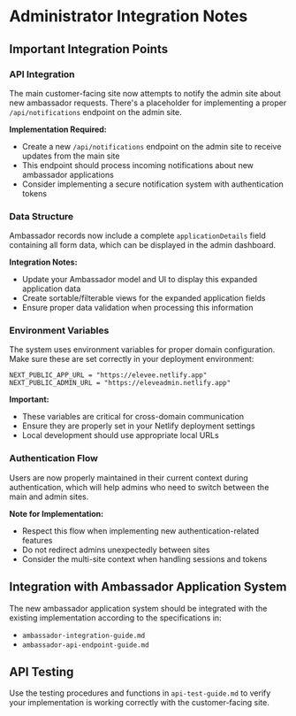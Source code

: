 # Administrator Integration Notes

## Important Integration Points

### API Integration

The main customer-facing site now attempts to notify the admin site about new ambassador requests. There's a placeholder for implementing a proper `/api/notifications` endpoint on the admin site.

**Implementation Required:**
- Create a new `/api/notifications` endpoint on the admin site to receive updates from the main site
- This endpoint should process incoming notifications about new ambassador applications
- Consider implementing a secure notification system with authentication tokens

### Data Structure

Ambassador records now include a complete `applicationDetails` field containing all form data, which can be displayed in the admin dashboard.

**Integration Notes:**
- Update your Ambassador model and UI to display this expanded application data
- Create sortable/filterable views for the expanded application fields
- Ensure proper data validation when processing this information

### Environment Variables

The system uses environment variables for proper domain configuration. Make sure these are set correctly in your deployment environment:

```
NEXT_PUBLIC_APP_URL = "https://elevee.netlify.app"
NEXT_PUBLIC_ADMIN_URL = "https://eleveadmin.netlify.app"
```

**Important:**
- These variables are critical for cross-domain communication
- Ensure they are properly set in your Netlify deployment settings
- Local development should use appropriate local URLs

### Authentication Flow

Users are now properly maintained in their current context during authentication, which will help admins who need to switch between the main and admin sites.

**Note for Implementation:**
- Respect this flow when implementing new authentication-related features
- Do not redirect admins unexpectedly between sites
- Consider the multi-site context when handling sessions and tokens

## Integration with Ambassador Application System

The new ambassador application system should be integrated with the existing implementation according to the specifications in:
- `ambassador-integration-guide.md`
- `ambassador-api-endpoint-guide.md`

## API Testing

Use the testing procedures and functions in `api-test-guide.md` to verify your implementation is working correctly with the customer-facing site. 